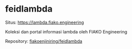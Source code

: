 # feidlambda

Situs: https://lambda.fiako.engineering

Koleksi dan portal informasi lambda oleh FIAKO Engineering

Repository: [fiakoenjiniring/feidlambda](https://github.com/fiakoenjiniring/feidlambda)
